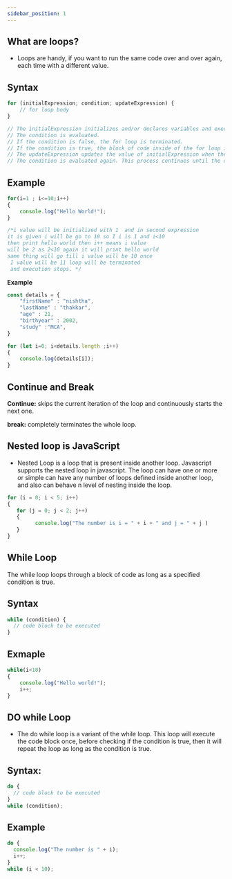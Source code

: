 ```yaml
---
sidebar_position: 1
---
```


## What are loops?

- Loops are handy, if you want to run the same code over and over again, each time with a different value.

## Syntax

```javascript
for (initialExpression; condition; updateExpression) {
    // for loop body
}

// The initialExpression initializes and/or declares variables and executes only once.
// The condition is evaluated.
// If the condition is false, the for loop is terminated.
// If the condition is true, the block of code inside of the for loop is executed.
// The updateExpression updates the value of initialExpression when the condition is true.
// The condition is evaluated again. This process continues until the condition is false.
```

## Example

```javascript
for(i=1 ; i<=10;i++)
{
    console.log("Hello World!");
}

/*i value will be initialized with 1  and in second expression 
it is given i will be go to 10 so I i is 1 and i<10 
then print hello world then i++ means i value 
will be 2 as 2<10 again it will print hello world 
same thing will go till i value will be 10 once
 I value will be 11 loop will be terminated 
 and execution stops. */
```

**Example**

```javascript
const details = {
    "firstName" : "nishtha",
    "lastName" : "thakkar",
    "age" : 21,
    "birthyear" : 2002,
    "study" :"MCA",
}

for (let i=0; i<details.length ;i++)
{
    console.log(details[i]);
}
```

## Continue and Break

**Continue:** skips the current iteration of the loop and continuously starts the next one.

**break:** completely terminates the whole loop.

## Nested loop is  JavaScript

- Nested Loop is a loop that is present inside another loop. Javascript supports the nested loop in javascript. The loop can have one or more or simple can have any number of loops defined inside another loop, and also can behave n level of nesting inside the loop. 

```javascript
for (i = 0; i < 5; i++) 
{
   for (j = 0; j < 2; j++) 
   {
         console.log("The number is i = " + i + " and j = " + j ) 
   }
}
```


## While Loop 

The while loop loops through a block of code as long as a specified condition is true.

## Syntax

```javascript
while (condition) {
  // code block to be executed
}
```

## Exmaple

```javascript
while(i<10)
{
    console.log("Hello world!");
    i++;
}
```

## DO while Loop

- The do while loop is a variant of the while loop. This loop will execute the code block once, before checking if the condition is true, then it will repeat the loop as long as the condition is true.

## Syntax:

```javascript
do {
  // code block to be executed
}
while (condition);
```

## Example

```javascript
do {
  console.log("The number is " + i);
  i++;
}
while (i < 10);
```

